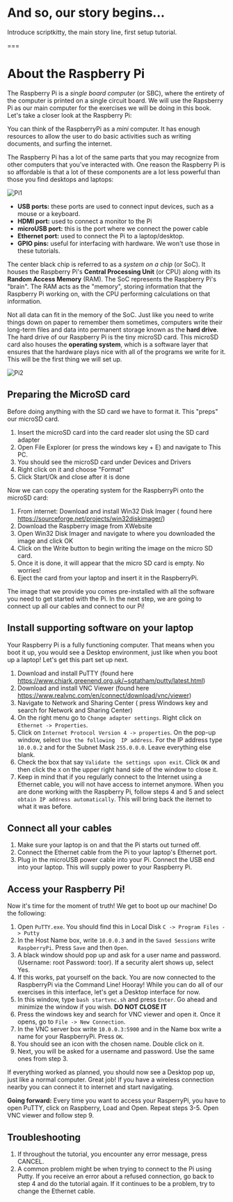 # And so, our story begins...

Introduce scriptkitty, the main story line, first setup tutorial.

===

# About the Raspberry Pi

The Raspberry Pi is a _single board computer_ \(or SBC\), where the entirety of the computer is printed on a single circuit board. We will use the Rapsberry Pi as our main computer for the exercises we will be doing in this book. Let's take a closer look at the Raspberry Pi:

You can think of the RaspberryPi as a _mini_ computer. It has enough resources to allow the user to do 
basic activities such as writing documents, and surfing the internet.  

The Raspberry Pi has a lot of the same parts that you may recognize from other computers that you've 
interacted with. One reason the Raspberry Pi is so affordable is that a lot of these components are a lot 
less powerful than those you find desktops and laptops:

![Pi1](https://www.suzannjmatthews.com/images/aosk/chapter1/PiBoard.jpg "Raspberry Pi components")

* **USB ports:** these ports are used to connect input devices, such as a mouse or a keyboard.
* **HDMI port:**  used to connect a monitor to the Pi
* **microUSB port:** this is the port where we connect the power cable
* **Ethernet port:** used to connect the Pi to a laptop/desktop. 
* **GPIO pins:** useful for interfacing with hardware. We won't use those in these tutorials.

The center black chip is referred to as a _system on a chip_ (or SoC). It houses the Raspberry Pi's 
**Central Processing Unit** (or CPU) along with its **Random Access Memory** (RAM). The SoC represents the 
Raspberry Pi's "brain". The RAM acts as the "memory", storing information that the Raspberry Pi working on, 
with the CPU performing calculations on that information. 

Not all data can fit in the memory of the SoC. Just like you need to write things down on paper to remember 
them sometimes, computers write their long-term files and data into permanent storage known as the **hard 
drive**. The hard drive of our Raspberry Pi is the tiny microSD card. This microSD card also houses the 
**operating system**, which is a software layer that ensures that the hardware plays nice with all of the 
programs we write for it. This will be the first thing we will set up.

![Pi2](https://www.suzannjmatthews.com/images/aosk/chapter1/PiBoard2.jpg "SD card view")

## Preparing the MicroSD card

Before doing anything with the SD card we have to format it. This "preps" our microSD card. 

1. Insert the microSD card into the card reader slot using the SD card adapter
2. Open File Explorer (or press the windows key + E) and navigate to This PC. 
3. You should see the microSD card under Devices and Drivers
4. Right click on it and choose "Format"
5. Click Start/Ok and close after it is done

Now we can copy the operating system for the RaspberryPi onto the microSD card:
1. From internet: Download and install Win32 Disk Imager ( found here https://sourceforge.net/projects/win32diskimager/) 
2. Download the Raspberry image from  XWebsite
3. Open Win32 Disk Imager and navigate to where you downloaded the image and click OK
4. Click on the Write button to begin writing the image on the micro SD card.
5. Once it is done, it will appear that the micro SD card is empty. No worries!
6. Eject the card from your laptop and insert it in the RaspberryPi.

The image that we provide you comes pre-installed with all the software you need to get started with the Pi.
In the next step, we are going to connect up all our cables and connect to our Pi!

## Install supporting software on your laptop

Your Raspberry Pi is a fully functioning computer. That means when you boot it up, you would see a 
Desktop environment, just like when you boot up a laptop! Let's get this part set up next.

1. Download and install PuTTY (found here https://www.chiark.greenend.org.uk/~sgtatham/putty/latest.html) 
2. Download and install VNC Viewer (found here https://www.realvnc.com/en/connect/download/vnc/viewer) 
3. Navigate to Network and Sharing Center ( press Windows key and search for Network and Sharing Center)
4. On the right menu go to `Change adapter settings`. Right click on `Ethernet -> Properties`. 
6. Click on `Internet Protocol Version 4 -> properties`. On the pop-up window, select `Use the following 
   IP address`. For the IP address type `10.0.0.2` and for the Subnet Mask `255.0.0.0`. Leave everything 
   else blank.
7. Check the box that say `Validate the settings upon exit`. Click `OK` and then click the `X` on the upper 
right hand side of the window to close it. 
8. Keep in mind that if you regularly connect to the Internet using a Ethernet cable, you will not have 
access to internet anymore. When you are done working with the Raspberry Pi, follow steps 4 and 5 and 
select `obtain IP address automatically`. This will bring back the iternet to what it was before.


## Connect all your cables

1. Make sure your laptop is on and that the Pi starts out turned off.
2. Connect the Ethernet cable from the Pi to your laptop's Ethernet port.
3. Plug in the microUSB power cable into your Pi. Connect the USB end into your laptop. This will supply 
power to your Raspberry Pi.

## Access your Raspberry Pi!

Now it's time for the moment of truth! We get to boot up our machine! Do the following:
1. Open `PuTTY.exe`. You should find this in Local Disk `C -> Program Files -> Putty`
2. In the Host Name box, write `10.0.0.3` and in the `Saved Sessions` write `RaspberryPi`. Press `Save` and 
then `Open`. 
3. A black window should pop up and ask for a user name and password. (Username: root  Password: toor). If a 
   security alert shows up, select Yes.
4. If this works, pat yourself on the back. You are now connected to the RaspberryPi via the Command Line! 
Hooray! While you can do all of our exercises in this interface, let's get a Desktop interface for now.
5. In this window, type `bash startvnc.sh` and press `Enter`. Go ahead and minimize the window if you wish. 
**DO NOT CLOSE IT**
6. Press the windows key and search for VNC viewer and open it. Once it opens, go to `File -> New Connection`.
7. In the VNC server box write `10.0.0.3:5900` and in the Name box write a name for your RaspberryPi. 
Press `OK`. 
8. You should see an icon with the chosen name. Double click on it.
9. Next, you will be asked for a username and password. Use the same ones from step 3.

If everything worked as planned, you should now see a Desktop pop up, just like a normal computer. Great 
job! If you have a wireless connection nearby you can connect it to internet and start navigating.

**Going forward:** Every time you want to access your RasperryPi, you have to open PuTTY, click on 
Raspberry, Load and Open. Repeat steps 3-5. Open VNC viewer and follow step 9.

## Troubleshooting

1. If throughout the tutorial, you encounter any error message, press CANCEL.
2. A common problem might be when trying to connect to the Pi using Putty. If you receive an 
error about a refused connection, go back to step 4 and do the tutorial again. If it continues to be a 
problem, try to change the Ethernet cable.



